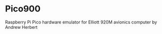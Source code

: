 # Pico900

Raspberry Pi Pico hardware emulator for Elliott 920M avionics computer by Andrew Herbert

